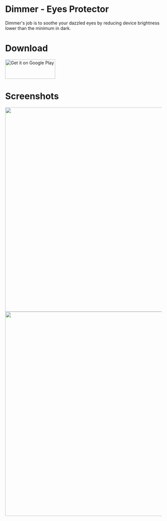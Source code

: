 # Dimmer - Eyes Protector
Dimmer's job is to soothe your dazzled eyes by reducing device brightness lower than the minimum in dark.

# Download
<a href='https://play.google.com/store/apps/details?id=com.appyware.dimmer&utm_source=global_co&utm_medium=prtnr&utm_content=Mar2515&utm_campaign=PartBadge&pcampaignid=MKT-Other-global-all-co-prtnr-py-PartBadge-Mar2515-1'><img alt='Get it on Google Play' src='https://play.google.com/intl/en_us/badges/images/generic/en_badge_web_generic.png' width="161" height="62"/></a>

# Screenshots

<a><img alt='' src='https://lh3.googleusercontent.com/eROfyE2m14zjOcqp27Y72f3Aa8FVUVmxysNj9Z5-BffLB7evJw5vcQKKdlexWFFAy3Q=h900' width="587" height="657"/></a>
<a><img alt='' src='https://lh3.googleusercontent.com/CSHfCS4rUGRmLNwKBra-hiBCKVuFt6NV2WAN2cZ6Ooz_sqVBWjIt8UbTNmOI08BQhTpb=h900-rw' width="587" height="657"/></a>
